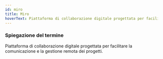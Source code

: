```yaml
---
id: miro
title: Miro
hoverText: Piattaforma di collaborazione digitale progettata per facilitare la comunicazione e la gestione remota dei progetti.
---
```


### Spiegazione del termine

Piattaforma di collaborazione digitale progettata per facilitare la comunicazione e la gestione remota dei progetti.


